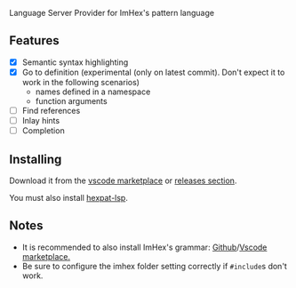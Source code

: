 Language Server Provider for ImHex's pattern language

## Features
- [x] Semantic syntax highlighting
- [X] Go to definition (experimental (only on latest commit). Don't expect it to work in the following scenarios)
    * names defined in a namespace
    * function arguments
- [ ] Find references
- [ ] Inlay hints
- [ ] Completion

## Installing
Download it from the [vscode marketplace](https://marketplace.visualstudio.com/items?itemName=calcoph.hexpat-language-server) or [releases section](https://github.com/Calcoph/vscode-hexpat-lsp/releases).

You must also install [hexpat-lsp](https://github.com/Calcoph/hexpat-lsp).

## Notes
* It is recommended to also install ImHex's grammar: [Github](https://github.com/Calcoph/vscode-hexpat)/[Vscode marketplace.](https://marketplace.visualstudio.com/items?itemName=calcoph.vscode-hexpat)
* Be sure to configure the imhex folder setting correctly if `#include`s don't work.